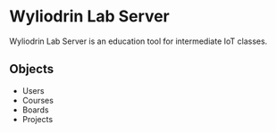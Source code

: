 # Wyliodrin Lab Server

Wyliodrin Lab Server is an education tool for intermediate IoT classes.

## Objects

* Users
* Courses
* Boards
* Projects
